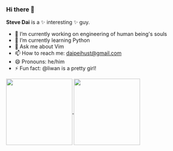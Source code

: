 ### Hi there 👋


**Steve Dai** is a ✨ interesting ✨ guy.

- 🔭 I’m currently working on engineering of human being's souls
- 🌱 I’m currently learning Python
- 💬 Ask me about Vim
- 📫 How to reach me: daipeihust@gmail.com
- 😄 Pronouns: he/him
- ⚡ Fun fact: @liwan is a pretty girl!

<a href="https://github.com/anuraghazra/github-readme-stats">
  <img align="center" height="180" src="https://github-readme-stats.vercel.app/api?username=daipeihust&show_icons=true&count_private=true" />
</a>
<a href="https://github.com/anuraghazra/convoychat">
  <img align="center" height="180" src="https://github-readme-stats.vercel.app/api/top-langs/?username=daipeihust&layout=compact" />
</a>
